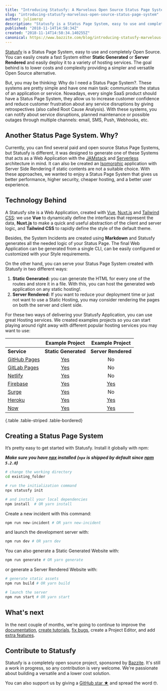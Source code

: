 ```yaml
---
title: "Introducing Statusfy: A Marvelous Open Source Status Page System"
slug: "introducing-statusfy-marvelous-open-source-status-page-system"
author: juliomrqz
description: "Statusfy is a Status Page System, easy to use and completely Open Source. You can easily create a fast System either Static Generated or Server Rendered and easily deploy it to a variety of hosting services."
published: "2018-11-14T14:58:34Z"
created: "2018-11-14T14:58:34.140255Z"
canonical: https://www.bazzite.com/blog/introducing-statusfy-marvelous-open-source-status-page-system
---
```


[Statusfy][statusfy-home] is a Status Page System, easy to use and completely Open Source. You can easily create a fast System either **Static Generated** or **Server Rendered** and easily deploy it to a variety of hosting services. The goal behind is to lower costs and complexity providing a simpler and versatile Open Source alternative.

But, you may be thinking: Why do I need a Status Page System?. These systems are pretty simple and have one main task: communicate the status of an application or service. Nowadays, every single SaaS product should have a Status Page System, they allow us to increase customer confidence and reduce customer frustration about any service disruptions by giving retrospectives (also called Root Cause Analysis). With these systems, you can notify about service disruptions, planned maintenance or possible outages through multiple channels: email, SMS, Push, Webhooks, etc.


## Another Status Page System. Why?

Currently, you can find several paid and open source Status Page Systems, but Statusfy is different, it was designed to generate one of these Systems that acts as a Web Application with the [JAMstack][jamstack] and  [Serverless][serverless] architecture in mind. It can  also be created an [Isomorphic][isomorphic] application with Server Side Rendering if static contents are not a suitable choice. With these approaches, we wanted to enjoy a Status Page System that gives us better performance, higher security, cheaper hosting, and a better user experience.

## Technology Behind

A Statusfy site is a Web Application, created with [Vue][vue], [Nuxt.js][nuxt] and [Tailwind CSS][tailwindcss]: we use **Vue** to dynamically define the interfaces that represent the data, **Nuxt.js** to make a quick and useful abstraction of the client and server logic, and **Tailwind CSS** to rapidly define the style of the default theme.

Besides, the System Incidents are created using **Markdown** and Statusfy generates all the needed logic of your Status Page. The final Web Application can be generated from a single CLI, can be easily configured or customized with your Style requirements.

On the other hand, you can serve your Status Page System created with Statusfy in two different ways: 

1. **Static Generated:** you can generate the HTML for every one of the routes and store it in a file. With this, you can host the generated web application on any static hosting!.
2. **Server Rendered:** If you want to reduce your deployment time or just not want to use a Static Hosting, you may consider rendering the pages on both the server and client side.

For these two ways of delivering your Statusfy Application, you can use great Hosting services. We created examples projects so you can start playing around right away with different popular hosting services you may want to use:


|                                                              |                       Example Project                        |                       Example Project                        |
| ------------------------------------------------------------ | :----------------------------------------------------------: | :----------------------------------------------------------: |
| **Service**                                                  |                     **Static Generated**                     |                     **Server Rendered**                      |
| [GitHub Pages](https://docs.statusfy.co/guide/deploy.html#github-pages) | [Yes](https://github.com/bazzite/statusfy-examples/blob/master/github-pages/static-generated) |                              No                              |
| [GitLab Pages](https://docs.statusfy.co/guide/deploy.html#gitlab-pages-and-gitlab-ci) | [Yes](https://github.com/bazzite/statusfy-examples/blob/master/gitlab-pages/static-generated) |                              No                              |
| [Netlify](https://docs.statusfy.co/guide/deploy.html#netlify) | [Yes](https://github.com/bazzite/statusfy-examples/blob/master/netlify/static-generated) |                              No                              |
| [Firebase](https://docs.statusfy.co/guide/deploy.html#firebase) | [Yes](https://github.com/bazzite/statusfy-examples/blob/master/firebase/static-generated) | [Yes](https://github.com/bazzite/statusfy-examples/blob/master/firebase/server-rendered) |
| [Surge](https://docs.statusfy.co/guide/deploy.html#surge)    | [Yes](https://github.com/bazzite/statusfy-examples/blob/master/surge/static-generated) |                              No                              |
| [Heroku](https://docs.statusfy.co/guide/deploy.html#heroku)  | [Yes](https://github.com/bazzite/statusfy-examples/blob/master/heroku/static-generated) | [Yes](https://github.com/bazzite/statusfy-examples/blob/master/heroku/server-rendered) |
| [Now](https://docs.statusfy.co/guide/deploy.html#now)        | [Yes](https://github.com/bazzite/statusfy-examples/blob/master/now/static-generated) | [Yes](https://github.com/bazzite/statusfy-examples/blob/master/heroku/server-rendered) |
{.table .table-striped .table-bordered}

## Creating a Status Page System

It’s pretty easy to get started with Statusfy. Install it globally with npm:

***Make sure you have [npx][npx] installed (`npx` is shipped by default since [npm][npm] `5.2.0`)***

```bash
# change the working directory
cd existing_folder

# run the initialization command
npx statusfy init

# and install your local dependencies
npm install  # OR yarn install
```

Create a new incident with this command:

```bash
npm run new-incident # OR yarn new-incident
```

and launch the development server with:

```bash
npm run dev # OR yarn dev
```

You can also generate a Static Generated Website with:

```bash
npm run generate # OR yarn generate
```

or generate a Server Rendered Website with:

```bash
# generate static assets
npm run build # OR yarn build

# launch the server
npm run start # OR yarn start
```


## What's next

In the next couple of months, we're going to continue to improve the [documentation][statusy-docs], [create tutorials][statusy-blog], [fix bugs][statusy-github], create a Project Editor, and add [extra features][statusy-docs-todo].


## Contribute to Statusfy

Statusfy is a completely open source project, sponsored by [Bazzite][bazzite-home]. It's still a work in progress, so any contribution is very welcome. We're passionate about building a versatile and a lower cost solution.

You can also support us by giving a [GitHub star ★][statusy-github] and spread the word 🤓.


[statusfy-home]: https://statusfy.co/
[statusy-docs]: https://docs.statusfy.co
[statusy-docs-todo]: https://docs.statusfy.co/guide/#todo
[statusy-blog]: https://statusfy.co/blog
[statusy-github]: https://github.com/bazzite/statusfy
[bazzite-home]: https://www.bazzite.com
[jamstack]: https://jamstack.org/
[serverless]: https://serverless.com/learn/overview/
[isomorphic]: https://www.netlify.com/blog/2017/06/06/jamstack-vs-isomorphic-server-side-rendering/
[vue]: http://vuejs.org/
[nuxt]: https://nuxtjs.org/
[tailwindcss]: https://tailwindcss.com/
[npx]: https://www.npmjs.com/package/npx
[npm]: https://www.npmjs.com/get-npm
